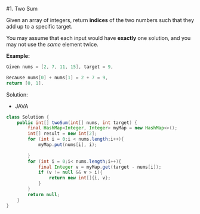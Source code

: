 #1. Two Sum

Given an array of integers, return **indices** of the two numbers such that they add up to a specific target.

You may assume that each input would have **exactly** one solution, and you may not use the *same* element twice.

**Example:**

```java
Given nums = [2, 7, 11, 15], target = 9,

Because nums[0] + nums[1] = 2 + 7 = 9,
return [0, 1].
```

Solution:

+ JAVA

```java
class Solution {
    public int[] twoSum(int[] nums, int target) {
        final HashMap<Integer, Integer> myMap = new HashMap<>();
        int[] result = new int[2];
        for (int i = 0;i < nums.length;i++){
            myMap.put(nums[i], i);
            
        }
        for (int i = 0;i< nums.length;i++){
            final Integer v = myMap.get(target - nums[i]);
            if (v != null && v > i){
                return new int[]{i, v};
            }
        }
        return null;
    }
}
```

